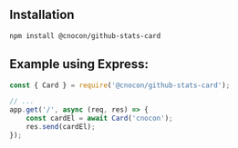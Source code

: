 ## Installation

```bash
npm install @cnocon/github-stats-card
```

## Example using Express:

```js
const { Card } = require('@cnocon/github-stats-card');

// ...
app.get('/', async (req, res) => {
	const cardEl = await Card('cnocon');
	res.send(cardEl);
});
```
